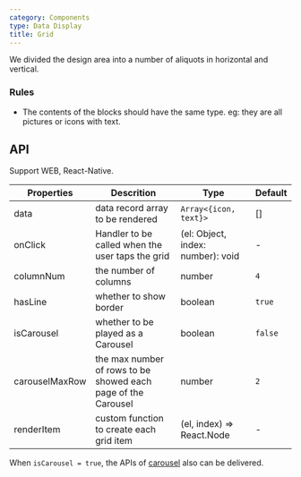 ```yaml
---
category: Components
type: Data Display
title: Grid
---
```


We divided the design area into a number of aliquots in horizontal and vertical.

### Rules
- The contents of the blocks should have the same type. eg: they are all pictures or icons with text.


## API

Support WEB, React-Native.

Properties | Descrition | Type | Default
-----------|------------|------|--------
| data    |    data record array to be rendered     | `Array<{icon, text}>`  | [] |
| onClick    |   Handler to be called when the user taps the grid   | (el: Object, index: number): void  | - |
| columnNum    |   the number of columns   | number  |  `4` |
| hasLine    |   whether to show border    | boolean  |  `true` |
| isCarousel    |   whether to be played as a Carousel    | boolean  | `false` |
| carouselMaxRow    |   the max number of rows to be showed each page of the Carousel   | number  | `2` |
| renderItem    |   custom function to create each grid item   | (el, index) => React.Node  | - |

When `isCarousel = true`, the APIs of [carousel](https://mobile.ant.design/components/carousel) also can be delivered. 
